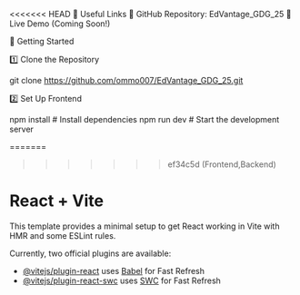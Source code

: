 <<<<<<< HEAD
🔗 Useful Links
📌 GitHub Repository: EdVantage_GDG_25
📌 Live Demo (Coming Soon!)

🚀 Getting Started

1️⃣ Clone the Repository

git clone https://github.com/ommo007/EdVantage_GDG_25.git

2️⃣ Set Up Frontend

npm install   # Install dependencies
npm run dev   # Start the development server

=======
>>>>>>> ef34c5d (Frontend,Backend)
# React + Vite

This template provides a minimal setup to get React working in Vite with HMR and some ESLint rules.

Currently, two official plugins are available:

- [@vitejs/plugin-react](https://github.com/vitejs/vite-plugin-react/blob/main/packages/plugin-react/README.md) uses [Babel](https://babeljs.io/) for Fast Refresh
- [@vitejs/plugin-react-swc](https://github.com/vitejs/vite-plugin-react-swc) uses [SWC](https://swc.rs/) for Fast Refresh
